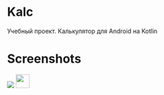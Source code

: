 # Kalc

Учебный проект. Калькулятор для Android на Kotlin


# Screenshots

<img src="https://gitlab.com/mr.kotik/kalc/-/blob/main/IMG/photo_2022-02-12_23-37-26.jpg?raw=true"/>
<img src="https://gitlab.com/mr.kotik/kalc/-/blob/main/IMG/photo_2022-02-12_23-37-03.jpg" height="32"/>
